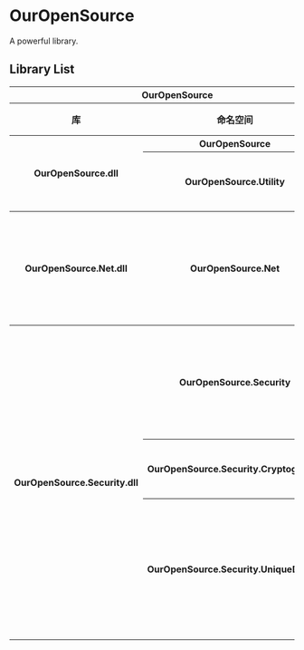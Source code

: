 # OurOpenSource
A powerful library.

## Library List

<table>
    <tr>
        <th colspan="4">OurOpenSource</th>
    </tr>
    <tr>
        <th rowspan="1">库</th>
        <th rowspan="1">命名空间</th>
        <th rowspan="1">功能</th>
    </tr>
    <tr>
        <!-- <th rowspan="128">OurOpenSource</th> -->
        <th rowspan="2">OurOpenSource.dll</th>
        <th rowspan="1">OurOpenSource</th>
        <th rowspan="1">/</th>
    </tr>
    <tr>
        <th rowspan="1">OurOpenSource.Utility</th>
        <th rowspan="1">一堆杂货</th>
    </tr>
    <tr>
        <th rowspan="1">OurOpenSource.Net.dll</th>
        <th rowspan="1">OurOpenSource.Net</th>
        <th rowspan="1">一个方便的网络库</th>
    </tr>
    <tr>
        <th rowspan="3">OurOpenSource.Security.dll</th>
        <th rowspan="1">OurOpenSource.Security</th>
        <th rowspan="1">一个方便的安全库</th>
    </tr>
    <tr>
        <th rowspan="1">OurOpenSource.Security.Cryptography</th>
        <th rowspan="1"> 加密算法</th>
    </tr>
    <tr>
        <th rowspan="1">OurOpenSource.Security.UniqueDevice</th>
        <th rowspan="1"> 用于获取设备识别信息</th>
    </tr>
</table>